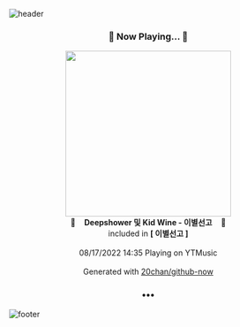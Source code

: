 ![header](https://capsule-render.vercel.app/api?type=wave&height=170&section=header&text=Hi.%20I'm%20SHIFT&fontColor=090707&fontAlignX=45&fontAlignY=65&fontSize=100)

<h3 align="center">🎵 Now Playing... 🎵</h3>
<p align="center">
  <a href="https://music.youtube.com/watch?v=4a5Ax9kHe_Q">
    <img width="300" src="https://lh3.googleusercontent.com/Z5VaUPmStMT2FavW4nQJAG8zc2431XNwZ6W-vlvUpMXRxESUDk9baJ5_ENXcfQYKkcNxC8heIEUH5x0h">
  </a>
  <br>
  🎵&nbsp&nbsp&nbsp <b>Deepshower 및 Kid Wine - 이별선고</b> &nbsp&nbsp&nbsp🎵
  <br>
  included in <b>[ 이별선고 ]</b>
  
  <br />
  <br />
  08/17/2022 14:35 Playing on YTMusic
  <br />
  <br />
  Generated with <a href="https://github.com/20chan/github-now">20chan/github-now</a>
</p>

<h3 align="center">•••</h3>

![footer](https://capsule-render.vercel.app/api?type=wave&height=150&section=footer)
